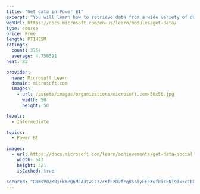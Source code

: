 ```yaml
---
title: "Get data in Power BI"
excerpt: "You will learn how to retrieve data from a wide variety of data sources, including Microsoft Excel, relational databases, and NoSQL data stores. You will also learn how to improve performance while retrieving data."
webUrl: https://docs.microsoft.com/en-us/learn/modules/get-data/
type: course
price: Free
length: PT1H25M
ratings:
  count: 3754
  average: 4.758391
heat: 83

provider:
  name: Microsoft Learn
  domain: microsoft.com
  images:
    - url: /assets/images/organizations/microsoft.com-50x50.jpg
      width: 50
      height: 50

levels:
  - Intermediate

topics:
  - Power BI

images:
  - url: https://docs.microsoft.com/learn/achievements/get-data-social.png
    width: 643
    height: 321
    isCached: true

secured: "G0msV0/KBjEkmPQ6MJA3twCszZcKfFzD2fcgBssIyEFEXuf8isFNi9Tk+cCbkXLEg698VdMIXntJJJ/w4cR6ZX7JrWju7B/v8Tyy921459+EXYhpeg1pi7fxUYNgLyF7mXcAIpKDM5CFIf/VMWLqjul/eT+j7QsYvPJxRxzTK7u4G/R85WHdragENal6399g/IE+XFkvEUnvBoY5B4cDT0nidrMuwaRzTEXmtQ0aWPOp5VoLMKzgjjJ/tfh9dpp3zLx/WxabSRUzkCVVBiTqo31JxgmGqkwlgd/f4AhWTRkMMaaCSTpLSBUIjz+IUzwfHX1FIvmHMfgpJRDGcLn0D0F8qDTdDhvtMiq6ZJGdAU7ylHGLje32umCXcfXlebCfRnt9zTOnu04pwDrdHAfUj4kwOTKDG9UH+fi1kbA6Pj0=;y9bdD/bwjKKeN1R2nV8A6w=="
---
```


